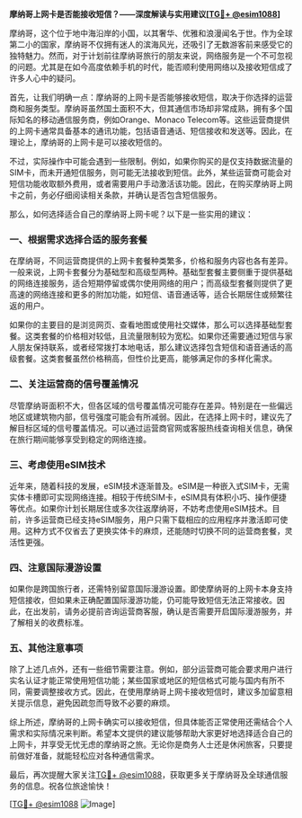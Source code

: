 **摩纳哥上网卡是否能接收短信？——深度解读与实用建议[[TG💪+ @esim1088](https://t.me/s/esim1088)]**

摩纳哥，这个位于地中海沿岸的小国，以其奢华、优雅和浪漫闻名于世。作为全球第二小的国家，摩纳哥不仅拥有迷人的滨海风光，还吸引了无数游客前来感受它的独特魅力。然而，对于计划前往摩纳哥旅行的朋友来说，网络服务是一个不可忽视的问题。尤其是在如今高度依赖手机的时代，能否顺利使用网络以及接收短信成了许多人心中的疑问。

首先，让我们明确一点：摩纳哥的上网卡是否能够接收短信，取决于你选择的运营商和服务类型。摩纳哥虽然国土面积不大，但其通信市场却非常成熟，拥有多个国际知名的移动通信服务商，例如Orange、Monaco Telecom等。这些运营商提供的上网卡通常具备基本的通讯功能，包括语音通话、短信接收和发送等。因此，在理论上，摩纳哥的上网卡是可以接收短信的。

不过，实际操作中可能会遇到一些限制。例如，如果你购买的是仅支持数据流量的SIM卡，而未开通短信服务，则可能无法接收到短信。此外，某些运营商可能会对短信功能收取额外费用，或者需要用户手动激活该功能。因此，在购买摩纳哥上网卡之前，务必仔细阅读相关条款，并确认是否包含短信服务。

那么，如何选择适合自己的摩纳哥上网卡呢？以下是一些实用的建议：

### 一、根据需求选择合适的服务套餐

在摩纳哥，不同运营商提供的上网卡套餐种类繁多，价格和服务内容也各有差异。一般来说，上网卡套餐分为基础型和高级型两种。基础型套餐主要侧重于提供基础的网络连接服务，适合短期停留或偶尔使用网络的用户；而高级型套餐则提供了更高速的网络连接和更多的附加功能，如短信、语音通话等，适合长期居住或频繁往返的用户。

如果你的主要目的是浏览网页、查看地图或使用社交媒体，那么可以选择基础型套餐。这类套餐的价格相对较低，且流量限制较为宽松。如果你还需要通过短信与家人朋友保持联系，或者经常拨打本地电话，那么建议选择包含短信和语音通话的高级套餐。这类套餐虽然价格稍高，但性价比更高，能够满足你的多样化需求。

### 二、关注运营商的信号覆盖情况

尽管摩纳哥面积不大，但各区域的信号覆盖情况可能存在差异。特别是在一些偏远地区或建筑物内部，信号强度可能会有所减弱。因此，在选择上网卡时，建议先了解目标区域的信号覆盖情况。可以通过运营商官网或客服热线查询相关信息，确保在旅行期间能够享受到稳定的网络连接。

### 三、考虑使用eSIM技术

近年来，随着科技的发展，eSIM技术逐渐普及。eSIM是一种嵌入式SIM卡，无需实体卡槽即可实现网络连接。相较于传统SIM卡，eSIM具有体积小巧、操作便捷等优点。如果你计划长期居住或多次往返摩纳哥，不妨考虑使用eSIM技术。目前，许多运营商已经支持eSIM服务，用户只需下载相应的应用程序并激活即可使用。这种方式不仅省去了更换实体卡的麻烦，还能随时切换不同的运营商套餐，灵活性更强。

### 四、注意国际漫游设置

如果你是跨国旅行者，还需特别留意国际漫游设置。即使摩纳哥的上网卡本身支持短信接收，但如果未正确配置国际漫游功能，仍可能导致短信无法正常接收。因此，在出发前，请务必提前咨询运营商客服，确认是否需要开启国际漫游服务，并了解相关的收费标准。

### 五、其他注意事项

除了上述几点外，还有一些细节需要注意。例如，部分运营商可能会要求用户进行实名认证才能正常使用短信功能；某些国家或地区的短信格式可能与国内有所不同，需要调整接收方式。因此，在使用摩纳哥上网卡接收短信时，建议多加留意相关提示信息，避免因疏忽而导致不必要的麻烦。

综上所述，摩纳哥的上网卡确实可以接收短信，但具体能否正常使用还需结合个人需求和实际情况来判断。希望本文提供的建议能够帮助大家更好地选择适合自己的上网卡，并享受无忧无虑的摩纳哥之旅。无论你是商务人士还是休闲旅客，只要提前做好准备，就能轻松应对各种通信需求。

最后，再次提醒大家关注[TG💪+ @esim1088](https://t.me/s/esim1088)，获取更多关于摩纳哥及全球通信服务的信息。祝各位旅途愉快！

[[TG💪+ @esim1088](https://t.me/s/esim1088) ![Image](https://i.postimg.cc/4NQfJmqS/Snipaste-2025-05-13-00-14-12.png)]